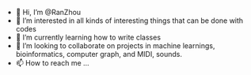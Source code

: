 - 👋 Hi, I’m @RanZhou
- 👀 I’m interested in all kinds of interesting things that can be done with codes
- 🌱 I’m currently learning how to write classes
- 💞️ I’m looking to collaborate on projects in machine learnings, bioinformatics, computer graph, and MIDI, sounds.
- 📫 How to reach me ...

<!---
RanZhou/RanZhou is a ✨ special ✨ repository because its `README.md` (this file) appears on your GitHub profile.
You can click the Preview link to take a look at your changes.
--->
